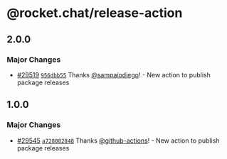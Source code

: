 # @rocket.chat/release-action

## 2.0.0

### Major Changes

- [#29519](https://github.com/RocketChat/Rocket.Chat/pull/29519) [`956dbb55`](https://github.com/RocketChat/Rocket.Chat/commit/956dbb5520b897794cb81f98e4d2320e9418e33d) Thanks [@sampaiodiego](https://github.com/sampaiodiego)! - New action to publish package releases

## 1.0.0

### Major Changes

- [#29545](https://github.com/RocketChat/Rocket.Chat/pull/29545) [`a728082848`](https://github.com/RocketChat/Rocket.Chat/commit/a72808284870af04a6457af6f2f79b0a0c38b7cb) Thanks [@github-actions](https://github.com/apps/github-actions)! - New action to publish package releases
